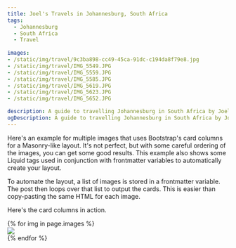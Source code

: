 ```yaml
---
title: Joel's Travels in Johannesburg, South Africa
tags:
  - Johannesburg
  - South Africa
  - Travel
  
images:
- /static/img/travel/9c3ba898-cc49-45ca-91dc-c194da8f79e8.jpg
- /static/img/travel/IMG_5549.JPG
- /static/img/travel/IMG_5559.JPG
- /static/img/travel/IMG_5585.JPG
- /static/img/travel/IMG_5619.JPG
- /static/img/travel/IMG_5623.JPG
- /static/img/travel/IMG_5652.JPG

description: A guide to travelling Johannesburg in South Africa by Joel Murphy.
ogDescription: A guide to travelling Johannesburg in South Africa by Joel Murphy.
---
```


Here's an example for multiple images that uses Bootstrap's card columns for a Masonry-like layout. It's not perfect, but with some careful ordering of the images, you can get some good results. This example also shows some Liquid tags used in conjunction with frontmatter variables to automatically create your layout.

<!--more-->

To automate the layout, a list of images is stored in a frontmatter variable. The post then loops over that list to output the cards. This is easier than copy-pasting the same HTML for each image.

Here's the card columns in action.

<div class="card-columns">
    {% for img in page.images %}
    <div class="card">
        <img class="card-img-top" src="{{ img }}" />
    </div>
    {% endfor %}
</div>
